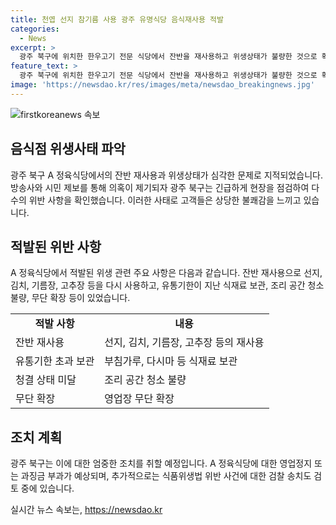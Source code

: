```yaml
---
title: 천엽 선지 참기름 사용 광주 유명식당 음식재사용 적발
categories:
  - News
excerpt: >
  광주 북구에 위치한 한우고기 전문 식당에서 잔반을 재사용하고 위생상태가 불량한 것으로 확인돼, 고객들의 비판을 받고 있다. A 정육식당은 음식물 잔반을 다른 손님에게 그대로 제공하고, 유통기한이 지난 식재료를 사용하는 등 식품위생법을 위반한 적이 있는 것으로 드러났다. 해당 식당은 현재 영업정지나 과징금 처분을 받을 예정이며, 추가적으로 검찰 송치될 예정이다. 또한, 이 식당은 지역에서 맛집으로 알려져 있었으나, 고객들의 제보와 방송사의 보도로 인해 지역 주민들의 우려가 높아지고 있다.
feature_text: >
  광주 북구에 위치한 한우고기 전문 식당에서 잔반을 재사용하고 위생상태가 불량한 것으로 확인돼, 고객들의 비판을 받고 있다. A 정육식당은 음식물 잔반을 다른 손님에게 그대로 제공하고, 유통기한이 지난 식재료를 사용하는 등 식품위생법을 위반한 적이 있는 것으로 드러났다. 해당 식당은 현재 영업정지나 과징금 처분을 받을 예정이며, 추가적으로 검찰 송치될 예정이다. 또한, 이 식당은 지역에서 맛집으로 알려져 있었으나, 고객들의 제보와 방송사의 보도로 인해 지역 주민들의 우려가 높아지고 있다.
image: 'https://newsdao.kr/res/images/meta/newsdao_breakingnews.jpg'
---
```


<p><img src="https://newsdao.kr/res/images/meta/newsdao_breakingnews.jpg" alt="firstkoreanews 속보" /></p>

<h2 data-ke-size="size26">음식점 위생사태 파악</h2>

<p data-ke-size="size16">광주 북구 A 정육식당에서의 잔반 재사용과 위생상태가 심각한 문제로 지적되었습니다. 방송사와 시민 제보를 통해 의혹이 제기되자 광주 북구는 긴급하게 현장을 점검하여 다수의 위반 사항을 확인했습니다. 이러한 사태로 고객들은 상당한 불쾌감을 느끼고 있습니다.</p>

<h2 data-ke-size="size26">적발된 위반 사항</h2>

<p data-ke-size="size16">A 정육식당에서 적발된 위생 관련 주요 사항은 다음과 같습니다. 잔반 재사용으로 선지, 김치, 기름장, 고추장 등을 다시 사용하고, 유통기한이 지난 식재료 보관, 조리 공간 청소 불량, 무단 확장 등이 있었습니다.</p>

<table>
    <tbody>
        <tr>
            <td style="text-align: center; height: 17px;"><b>적발 사항</b></td>
            <td style="text-align: center; height: 17px;"><b>내용</b></td>
        </tr>
        <tr>
            <td style="text-align: left; height: 17px;">잔반 재사용</td>
            <td style="text-align: left; height: 17px;">선지, 김치, 기름장, 고추장 등의 재사용</td>
        </tr>
        <tr>
            <td style="text-align: left; height: 17px;">유통기한 초과 보관</td>
            <td style="text-align: left; height: 17px;">부침가루, 다시마 등 식재료 보관</td>
        </tr>
        <tr>
            <td style="text-align: left; height: 17px;">청결 상태 미달</td>
            <td style="text-align: left; height: 17px;">조리 공간 청소 불량</td>
        </tr>
        <tr>
            <td style="text-align: left; height: 17px;">무단 확장</td>
            <td style="text-align: left; height: 17px;">영업장 무단 확장</td>
        </tr>
    </tbody>
</table>

<h2 data-ke-size="size26">조치 계획</h2>

<p data-ke-size="size16">광주 북구는 이에 대한 엄중한 조치를 취할 예정입니다. A 정육식당에 대한 영업정지 또는 과징금 부과가 예상되며, 추가적으로는 식품위생법 위반 사건에 대한 검찰 송치도 검토 중에 있습니다.</p>
실시간 뉴스 속보는, <a href="https://newsdao.kr" rel="dofollow">https://newsdao.kr</a>


